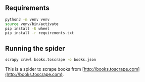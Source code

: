 ## Requirements

```bash
python3 -m venv venv
source venv/bin/activate
pip install -U wheel
pip install -r requirements.txt
```

## Running the spider
```bash
scrapy crawl books.toscrape -o books.json
```
This is a spider to scrape books from [http://books.toscrape.com](http://books.toscrape.com).